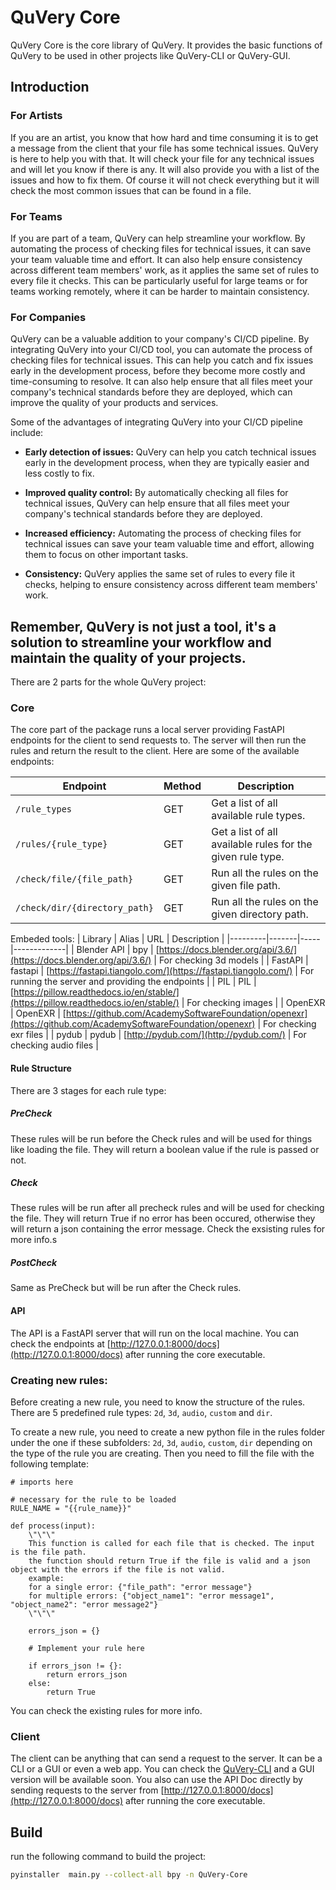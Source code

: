 # QuVery Core

QuVery Core is the core library of QuVery. It provides the basic functions of QuVery to be used in other projects like QuVery-CLI or QuVery-GUI.

## Introduction

### For Artists

If you are an artist, you know that how hard and time consuming it is to get a message from the client that your file has some technical issues. QuVery is here to help you with that. It will check your file for any technical issues and will let you know if there is any. It will also provide you with a list of the issues and how to fix them. Of course it will not check everything but it will check the most common issues that can be found in a file.

### For Teams

If you are part of a team, QuVery can help streamline your workflow. By automating the process of checking files for technical issues, it can save your team valuable time and effort. It can also help ensure consistency across different team members' work, as it applies the same set of rules to every file it checks. This can be particularly useful for large teams or for teams working remotely, where it can be harder to maintain consistency.

### For Companies

QuVery can be a valuable addition to your company's CI/CD pipeline. By integrating QuVery into your CI/CD tool, you can automate the process of checking files for technical issues. This can help you catch and fix issues early in the development process, before they become more costly and time-consuming to resolve. It can also help ensure that all files meet your company's technical standards before they are deployed, which can improve the quality of your products and services.

Some of the advantages of integrating QuVery into your CI/CD pipeline include:

- **Early detection of issues:** QuVery can help you catch technical issues early in the development process, when they are typically easier and less costly to fix.

- **Improved quality control:** By automatically checking all files for technical issues, QuVery can help ensure that all files meet your company's technical standards before they are deployed.

- **Increased efficiency:** Automating the process of checking files for technical issues can save your team valuable time and effort, allowing them to focus on other important tasks.

- **Consistency:** QuVery applies the same set of rules to every file it checks, helping to ensure consistency across different team members' work.

## Remember, QuVery is not just a tool, it's a solution to streamline your workflow and maintain the quality of your projects.

There are 2 parts for the whole QuVery project:

### Core

The core part of the package runs a local server providing FastAPI endpoints for the client to send requests to. The server will then run the rules and return the result to the client.
Here are some of the available endpoints:

| Endpoint                      | Method | Description                                                |
| ----------------------------- | ------ | ---------------------------------------------------------- |
| `/rule_types`                 | GET    | Get a list of all available rule types.                    |
| `/rules/{rule_type}`          | GET    | Get a list of all available rules for the given rule type. |
| `/check/file/{file_path}`     | GET    | Run all the rules on the given file path.                  |
| `/check/dir/{directory_path}` | GET    | Run all the rules on the given directory path.             |

Embeded tools:
| Library | Alias | URL | Description |
|---------|-------|-----|-------------|
| Blender API | bpy | [https://docs.blender.org/api/3.6/](https://docs.blender.org/api/3.6/) | For checking 3d models |
| FastAPI | fastapi | [https://fastapi.tiangolo.com/](https://fastapi.tiangolo.com/) | For running the server and providing the endpoints |
| PIL | PIL | [https://pillow.readthedocs.io/en/stable/](https://pillow.readthedocs.io/en/stable/) | For checking images |
| OpenEXR | OpenEXR | [https://github.com/AcademySoftwareFoundation/openexr](https://github.com/AcademySoftwareFoundation/openexr) | For checking exr files |
| pydub | pydub | [http://pydub.com/](http://pydub.com/) | For checking audio files |

#### Rule Structure

There are 3 stages for each rule type:

##### PreCheck

These rules will be run before the Check rules and will be used for things like loading the file. They will return a boolean value if the rule is passed or not.

##### Check

These rules will be run after all precheck rules and will be used for checking the file. They will return True if no error has been occured, otherwise they will return a json containing the error message. Check the exsisting rules for more info.s

##### PostCheck

Same as PreCheck but will be run after the Check rules.

#### API

The API is a FastAPI server that will run on the local machine. You can check the endpoints at [http://127.0.0.1:8000/docs](http://127.0.0.1:8000/docs) after running the core executable.

### Creating new rules:

Before creating a new rule, you need to know the structure of the rules.
There are 5 predefined rule types: `2d`, `3d`, `audio`, `custom` and `dir`.

To create a new rule, you need to create a new python file in the rules folder under the one if these subfolders: `2d`, `3d`, `audio`, `custom`, `dir` depending on the type of the rule you are creating. Then you need to fill the file with the following template:

```
# imports here

# necessary for the rule to be loaded
RULE_NAME = "{{rule_name}}"

def process(input):
    \"\"\"
    This function is called for each file that is checked. The input is the file path.
    the function should return True if the file is valid and a json object with the errors if the file is not valid.
    example:
    for a single error: {"file_path": "error message"}
    for multiple errors: {"object_name1": "error message1", "object_name2": "error message2"}
    \"\"\"

    errors_json = {}

    # Implement your rule here

    if errors_json != {}:
        return errors_json
    else:
        return True
```

You can check the existing rules for more info.

### Client

The client can be anything that can send a request to the server. It can be a CLI or a GUI or even a web app. You can check the [QuVery-CLI](https://github.com/QuVery/quvery-cli) and a GUI version will be available soon.
You also can use the API Doc directly by sending requests to the server from [http://127.0.0.1:8000/docs](http://127.0.0.1:8000/docs) after running the core executable.

## Build

run the following command to build the project:

```bash
pyinstaller  main.py --collect-all bpy -n QuVery-Core
```
